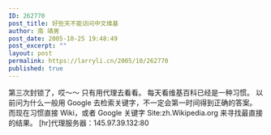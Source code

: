 ```yaml
---
ID: 262770
post_title: 好些天不能访问中文维基
author: 南 靖男
post_date: 2005-10-25 19:48:49
post_excerpt: ""
layout: post
permalink: https://larryli.cn/2005/10/262770
published: true
---
```

第三次封锁了，哎～～
只有用代理去看看。
每天看维基百科已经是一种习惯。
以前问为什么一般用 Google 去检索关键字，不一定会第一时间得到正确的答案。
而现在习惯直接 Wiki，或者 Google 关键字 Site:zh.Wikipedia.org 来寻找最直接的结果。
[hr]代理服务器：145.97.39.132:80